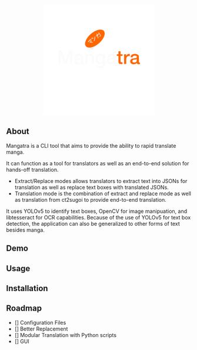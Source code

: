 <div align="center">

<a href="https://github.com/FoundedNahte/mangatra"><img src="assets/mangatra_logo.png" width="300" role="img"></a>

</div>

## About

Mangatra is a CLI tool that aims to provide the ability to rapid translate manga.

It can function as a tool for translators as well as an end-to-end solution for hands-off translation.
 - Extract/Replace modes allows translators to extract text into JSONs for translation as well as replace text boxes with translated JSONs. 
 - Translation mode is the combination of extract and replace mode as well as translation from ct2sugoi to provide end-to-end translation. 

It uses YOLOv5 to identify text boxes, OpenCV for image manipuation, and libtesseract for OCR capabilities. Because of the use of YOLOv5 for text box detection, the application can also be generalized to other forms of text besides manga.

## Demo

## Usage

## Installation

## Roadmap
- [] Configuration Files
- [] Better Replacement
- [] Modular Translation with Python scripts
- [] GUI